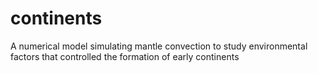 # continents
A numerical model simulating mantle convection to study environmental factors that controlled the formation of early continents
